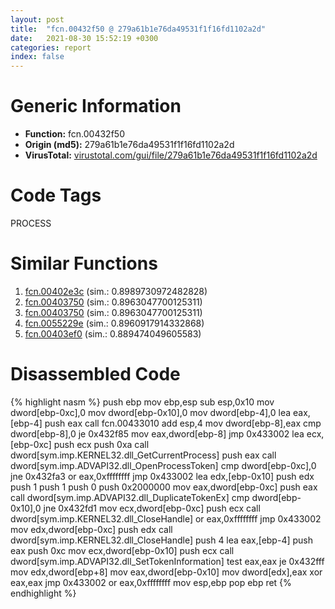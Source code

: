 ```yaml
---
layout: post
title:  "fcn.00432f50 @ 279a61b1e76da49531f1f16fd1102a2d"
date:   2021-08-30 15:52:19 +0300
categories: report
index: false
---
```


# Generic Information
- **Function:** fcn.00432f50
- **Origin (md5):** 279a61b1e76da49531f1f16fd1102a2d
- **VirusTotal:** [virustotal.com/gui/file/279a61b1e76da49531f1f16fd1102a2d][virustotal_ref]

# Code Tags
<span class="tag" id="PROCESS">PROCESS</span>


# Similar Functions

1. [fcn.00402e3c][similar_1_ref] (sim.: 0.8989730972482828)
2. [fcn.00403750][similar_2_ref] (sim.: 0.8963047700125311)
3. [fcn.00403750][similar_3_ref] (sim.: 0.8963047700125311)
4. [fcn.0055229e][similar_4_ref] (sim.: 0.8960917914332868)
5. [fcn.00403ef0][similar_5_ref] (sim.: 0.889474049605583)


# Disassembled Code

{% highlight nasm %}
push ebp
mov ebp,esp
sub esp,0x10
mov dword[ebp-0xc],0
mov dword[ebp-0x10],0
mov dword[ebp-4],0
lea eax,[ebp-4]
push eax
call fcn.00433010
add esp,4
mov dword[ebp-8],eax
cmp dword[ebp-8],0
je 0x432f85
mov eax,dword[ebp-8]
jmp 0x433002
lea ecx,[ebp-0xc]
push ecx
push 0xa
call dword[sym.imp.KERNEL32.dll_GetCurrentProcess]
push eax
call dword[sym.imp.ADVAPI32.dll_OpenProcessToken]
cmp dword[ebp-0xc],0
jne 0x432fa3
or eax,0xffffffff
jmp 0x433002
lea edx,[ebp-0x10]
push edx
push 1
push 1
push 0
push 0x2000000
mov eax,dword[ebp-0xc]
push eax
call dword[sym.imp.ADVAPI32.dll_DuplicateTokenEx]
cmp dword[ebp-0x10],0
jne 0x432fd1
mov ecx,dword[ebp-0xc]
push ecx
call dword[sym.imp.KERNEL32.dll_CloseHandle]
or eax,0xffffffff
jmp 0x433002
mov edx,dword[ebp-0xc]
push edx
call dword[sym.imp.KERNEL32.dll_CloseHandle]
push 4
lea eax,[ebp-4]
push eax
push 0xc
mov ecx,dword[ebp-0x10]
push ecx
call dword[sym.imp.ADVAPI32.dll_SetTokenInformation]
test eax,eax
je 0x432fff
mov edx,dword[ebp+8]
mov eax,dword[ebp-0x10]
mov dword[edx],eax
xor eax,eax
jmp 0x433002
or eax,0xffffffff
mov esp,ebp
pop ebp
ret
{% endhighlight %}


[similar_1_ref]: /report/fcn.00402e3c@8f6115b96a1ecdf25f9987837dfa155b
[similar_2_ref]: /report/fcn.00403750@c905fe55bd1be43714b3c3ff051f9f8a
[similar_3_ref]: /report/fcn.00403750@cdfdff164543984ae016a2e81648bb4a
[similar_4_ref]: /report/fcn.0055229e@8bd41b732eefb1ee271fb434070dd021
[similar_5_ref]: /report/fcn.00403ef0@3d0ec851566b617e7e4e75da3dd9651c
[virustotal_ref]: https://www.virustotal.com/gui/file/279a61b1e76da49531f1f16fd1102a2d